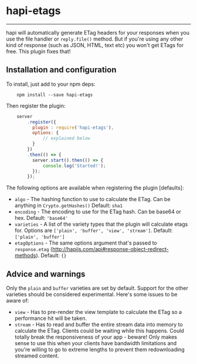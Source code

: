 # hapi-etags
---

hapi will automatically generate ETag headers for your responses when you use the file handler or `reply.file()` method. But if you're using any other kind of response (such as JSON, HTML, text etc) you won't get ETags for free. This plugin fixes that!

## Installation and configuration

To install, just add to your npm deps:

```shell
	npm install --save hapi-etags
```
	
Then register the plugin:

```javascript
    server
        .register({
          plugin : require('hapi-etags'),
          options: {
              // explained below
          }
        })
        .then(() => {
          server.start().then(() => {
              console.log('Started!');
          });
        });
```
	
The following options are available when registering the plugin [defaults]:

* `algo` - The hashing function to use to calculate the ETag. Can be anything in `Crypto.getHashes()` Default: `sha1`
* `encoding` - The encoding to use for the ETag hash. Can be base64 or hex. Default: `'base64'`
* `varieties` - A list of the variety types that the plugin will calculate etags for. Options are `['plain', 'buffer', 'view', 'stream']`. Default: `['plain', 'buffer']`
* `etagOptions` - The same options argument that's passed to `response.etag` (http://hapijs.com/api#response-object-redirect-methods). Default: `{}`

## Advice and warnings

Only the `plain` and `buffer` varieties are set by default. Support for the other varieties should be considered experimental. Here's some issues to be aware of:

* `view` - Has to pre-render the view template to calculate the ETag so a performance hit will be taken.
* `stream` - Has to read and buffer the entire stream data into memory to calculate the ETag. Clients could be waiting while this happens. Could totally break the responsiveness of your app - beware! Only makes sense to use this when your clients have bandwidth limitations and you're willing to go to extreme lengths to prevent them redownloading streamed content.